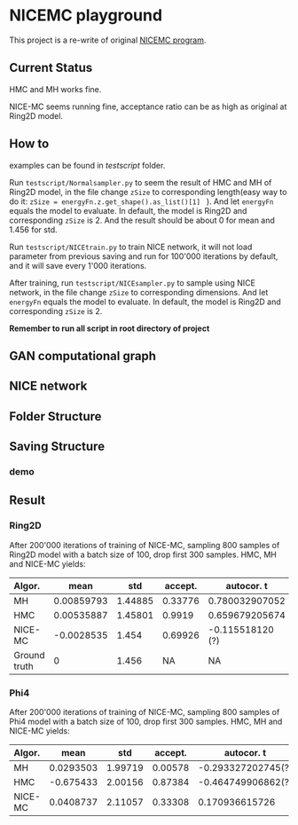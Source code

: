 # NICEMC playground

This project is a re-write of original [NICEMC program](https://github.com/ermongroup/a-nice-mc).

## Current Status

HMC and MH works fine.

NICE-MC seems running fine, acceptance ratio can be as high as original at Ring2D model.

## How to 

examples can be found in *testscript* folder.

Run `testscript/Normalsampler.py` to seem the result of HMC and MH of Ring2D model, in the file change `zSize` to corresponding  length(easy way to do it:  `zSize = energyFn.z.get_shape().as_list()[1] ` ). And let `energyFn` equals the model to evaluate. In default, the model is Ring2D and corresponding `zSize` is 2. And the result should be about 0 for mean and 1.456 for std.

Run `testscript/NICEtrain.py` to train NICE network, it will not load parameter from previous saving and run for 100'000 iterations by default, and it will save every 1'000 iterations. 

After training, run `testscript/NICEsampler.py` to sample using NICE network, in the file change `zSize` to corresponding  dimensions. And let `energyFn` equals the model to evaluate. In default, the model is Ring2D and corresponding `zSize` is 2. 

**Remember to run all script in root directory of project**

## GAN computational graph



## NICE network 



## Folder Structure



## Saving Structure

### demo



## Result

### Ring2D 

After 200'000 iterations of training of NICE-MC, sampling 800 samples of Ring2D model with a batch size of 100, drop first 300 samples. HMC, MH and NICE-MC yields:

| Algor.       | mean       | std     | accept. | autocor. t       |
| :----------- | ---------- | ------- | ------- | ---------------- |
| MH           | 0.00859793 | 1.44885 | 0.33776 | 0.780032907052   |
| HMC          | 0.00535887 | 1.45801 | 0.9919  | 0.659679205674   |
| NICE-MC      | -0.0028535 | 1.454   | 0.69926 | -0.115518120 (?) |
| Ground truth | 0          | 1.456   | NA      | NA               |

### Phi4

After 200'000 iterations of training of NICE-MC, sampling 800 samples of Phi4 model with a batch size of 100, drop first 300 samples. HMC, MH and NICE-MC yields:

| Algor.  | mean      | std     | accept. | autocor. t         |
| :------ | --------- | ------- | ------- | ------------------ |
| MH      | 0.0293503 | 1.99719 | 0.00578 | -0.293327202745(?) |
| HMC     | -0.675433 | 2.00156 | 0.87384 | -0.464749906862(?) |
| NICE-MC | 0.0408737 | 2.11057 | 0.33308 | 0.170936615726     |

